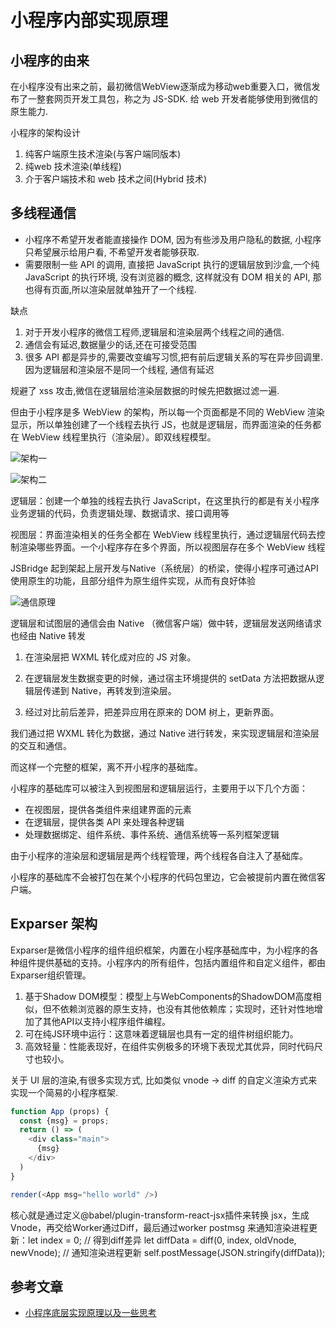 # 小程序内部实现原理

## 小程序的由来

在小程序没有出来之前，最初微信WebView逐渐成为移动web重要入口，微信发布了一整套网页开发工具包，称之为 JS-SDK. 给 web 开发者能够使用到微信的原生能力.

小程序的架构设计

1. 纯客户端原生技术渲染(与客户端同版本)
2. 纯web 技术渲染(单线程)
3. 介于客户端技术和 web 技术之间(Hybrid 技术)

## 多线程通信

* 小程序不希望开发者能直接操作 DOM, 因为有些涉及用户隐私的数据, 小程序只希望展示给用户看, 不希望开发者能够获取.
* 需要限制一些 API 的调用, 直接把 JavaScript 执行的逻辑层放到沙盒,一个纯 JavaScript 的执行环境, 没有浏览器的概念, 这样就没有 DOM 相关的 API, 那也得有页面,所以渲染层就单独开了一个线程.

缺点

  1. 对于开发小程序的微信工程师,逻辑层和渲染层两个线程之间的通信.
  2. 通信会有延迟,数据量少的话,还在可接受范围
  3. 很多 API 都是异步的,需要改变编写习惯,把有前后逻辑关系的写在异步回调里. 因为逻辑层和渲染层不是同一个线程, 通信有延迟

规避了 xss 攻击,微信在逻辑层给渲染层数据的时候先把数据过滤一遍.

但由于小程序是多 WebView 的架构，所以每一个页面都是不同的 WebView 渲染显示，所以单独创建了一个线程去执行 JS，也就是逻辑层，而界面渲染的任务都在 WebView 线程里执行（渲染层）。即双线程模型。

![架构一](https://tva1.sinaimg.cn/large/0081Kckwgy1gk2kvsgb51j313y0nk77u.jpg)

![架构二](https://tva1.sinaimg.cn/large/0081Kckwgy1gk2kwwxjbmj317u0qi42g.jpg)

逻辑层：创建一个单独的线程去执行 JavaScript，在这里执行的都是有关小程序业务逻辑的代码，负责逻辑处理、数据请求、接口调用等

视图层：界面渲染相关的任务全都在 WebView 线程里执行，通过逻辑层代码去控制渲染哪些界面。一个小程序存在多个界面，所以视图层存在多个 WebView 线程

JSBridge 起到架起上层开发与Native（系统层）的桥梁，使得小程序可通过API使用原生的功能，且部分组件为原生组件实现，从而有良好体验

![通信原理](https://tva1.sinaimg.cn/large/0081Kckwgy1gk2l3kix9oj31360riwou.jpg)

逻辑层和试图层的通信会由 Native （微信客户端）做中转，逻辑层发送网络请求也经由 Native 转发

1. 在渲染层把 WXML 转化成对应的 JS 对象。

2. 在逻辑层发生数据变更的时候，通过宿主环境提供的 setData 方法把数据从逻辑层传递到 Native，再转发到渲染层。

3. 经过对比前后差异，把差异应用在原来的 DOM 树上，更新界面。

我们通过把 WXML 转化为数据，通过 Native 进行转发，来实现逻辑层和渲染层的交互和通信。

而这样一个完整的框架，离不开小程序的基础库。

小程序的基础库可以被注入到视图层和逻辑层运行，主要用于以下几个方面：

* 在视图层，提供各类组件来组建界面的元素
* 在逻辑层，提供各类 API 来处理各种逻辑
* 处理数据绑定、组件系统、事件系统、通信系统等一系列框架逻辑

由于小程序的渲染层和逻辑层是两个线程管理，两个线程各自注入了基础库。

小程序的基础库不会被打包在某个小程序的代码包里边，它会被提前内置在微信客户端。

## Exparser 架构

Exparser是微信小程序的组件组织框架，内置在小程序基础库中，为小程序的各种组件提供基础的支持。小程序内的所有组件，包括内置组件和自定义组件，都由Exparser组织管理。

1. 基于Shadow DOM模型：模型上与WebComponents的ShadowDOM高度相似，但不依赖浏览器的原生支持，也没有其他依赖库；实现时，还针对性地增加了其他API以支持小程序组件编程。
2. 可在纯JS环境中运行：这意味着逻辑层也具有一定的组件树组织能力。
3. 高效轻量：性能表现好，在组件实例极多的环境下表现尤其优异，同时代码尺寸也较小。

关于 UI 层的渲染,有很多实现方式, 比如类似 vnode -> diff 的自定义渲染方式来实现一个简易的小程序框架.

```js
function App (props) {
  const {msg} = props;
  return () => (
    <div class="main">
      {msg}
    </div>
  )
}

render(<App msg="hello world" />)
```

核心就是通过定义@babel/plugin-transform-react-jsx插件来转换 jsx，生成Vnode，再交给Worker通过Diff，最后通过worker postmsg 来通知渲染进程更新：let index = 0;
// 得到diff差异
let diffData = diff(0, index, oldVnode, newVnode);
// 通知渲染进程更新
self.postMessage(JSON.stringify(diffData));

## 参考文章

* [小程序底层实现原理以及一些思考](https://github.com/berwin/Blog/issues/49)
